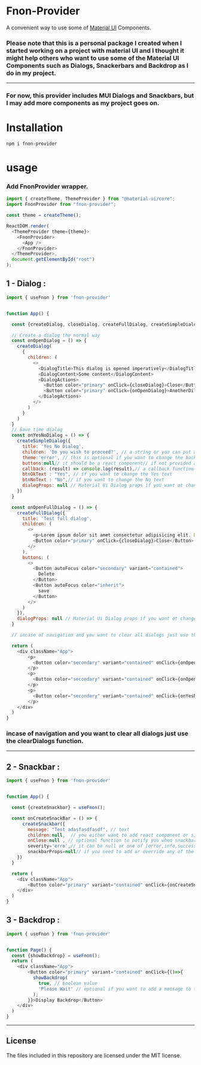 # Fnon-Provider

A convenient way to use some of [Material UI](https://material-ui.com/) Components.

### Please note that this is a personal package I created when I started working on a project with material UI and I thought it might help others who want to use some of the Material UI Components such as Dialogs, Snackerbars and Backdrop as I do in my project.

---

### For now, this provider includes MUI Dialogs and Snackbars, but I may add more components as my project goes on.

# Installation

```bash
npm i fnon-provider
```

# usage

### Add FnonProvider wrapper.

```js
import { createTheme, ThemeProvider } from "@material-ui/core";
import FnonProvider from "fnon-provider";

const theme = createTheme();

ReactDOM.render(
  <ThemeProvider theme={theme}>
    <FnonProvider>
      <App />
    </FnonProvider>
  </ThemeProvider>,
  document.getElementById("root")
);
```

## 1 - Dialog :

```js
import { useFnon } from 'fnon-provider'


function App() {

  const {createDialog, closeDialog, createFullDialog, createSimpleDialog,clearDialogs} = useFnon();

  // Create a dialog the normal way
  const onOpenDialog = () => {
    createDialog(
      {
        children: (
          <>
            <DialogTitle>This dialog is opened imperatively</DialogTitle>
            <DialogContent>Some content</DialogContent>
            <DialogActions>
              <Button color="primary" onClick={closeDialog}>Close</Button>
              <Button color="primary" onClick={onOpenDialog}>AnotherDilog</Button>
            </DialogActions>
          </>
        )
      }
    )
  }
  // Save time dialog
  const onYesNoDialog = () => {
    createSimpleDialog({
      title: 'Yes No Dialog',
      children: 'Do you wish to proceed?', // a string or you can put a react component
      theme:'error', // this is optional if you want to change the background color of the header, [primary,secondary,error,info,success and warning]
      buttons:null// it should be a react component// if not provided a two default Yes and No buttons will be added. and callback will fire when pressed.
      callback: (result) => console.log(result),// a callback function which returns a true if [Yes btn clicked] or false if cancel clicked.
      btnOkText : "Yes", // if you want to change the Yes text
      btnNoText : "No",// if you want to change the No text
      dialogProps: null // Material Ui Dialog props if you want ot change or add anything.
    })
  }

  const onOpenFullDialog = () => {
    createFullDialog({
      title: 'Test full dialog',
      children: (
        <>
          <p>Lorem ipsum dolor sit amet consectetur adipisicing elit. Debitis aut repudiandae voluptatum repellendus sequi, dolore est! Dolorum saepe sint commodi.</p>
          <Button color="primary" onClick={closeDialog}>Close</Button>
        </>
      ),
      buttons: (
        <>
          <Button autoFocus color="secondary" variant="contained">
            Delete
          </Button>
          <Button autoFocus color="inherit">
            save
          </Button>
        </>
      )
    }),
    dialogProps: null // Material Ui Dialog props if you want ot change or add anything.
  }

  // incase of navigation and you want to clear all dialogs just use the clearDialogs function.

  return (
    <div className="App">
        <p>
          <Button color="secondary" variant="contained" onClick={onOpenDialog} >Dialog</Button>
        </p>
        <p>
          <Button color="secondary" variant="contained" onClick={onOpenFullDialog} >Create Full Dialog</Button>
        </p>
        <p>
          <Button color="secondary" variant="contained" onClick={onYesNoDialog} >Yes No Dialog</Button>
        </p>
    </div>
  )
}

```
### incase of navigation and you want to clear all dialogs just use the clearDialogs function.
---

## 2 - Snackbar :

```js
import { useFnon } from 'fnon-provider'


function App() {

  const {createSnackbar} = useFnon();

  const onCreateSnackBar = () => {
      createSnackbar({
        message: "Test adasfasdfasdf", // text
        children:null,  // you either want to add react component or simply type the message prop
        onClose:null , // optional function to notify you when snackbar is closed
        severity='erro',// it can be null or one of [error,info,success,warning]
        snackbarProps=null// if you need to add or override any of the snackprops
    })
  }

  return (
    <div className="App">
        <Button color="primary" variant="contained" onClick={onCreateSnackBar}>Create Snackbar</Button>
    </div>
  )
}

```

## 3 - Backdrop :

```js
import { useFnon } from 'fnon-provider'


function Page() {
  const {showBackdrop} = useFnon();
  return (
    <div className="App">
        <Button color="primary" variant="contained" onClick={()=>{
          showBackdrop(
            true, // boolean value 
            'Please Wait' // optional if you want to add a message to the backdrop
          );
        }}>Display Backdrop</Button>
    </div>
  )
}

```

---

## License

The files included in this repository are licensed under the MIT license.
